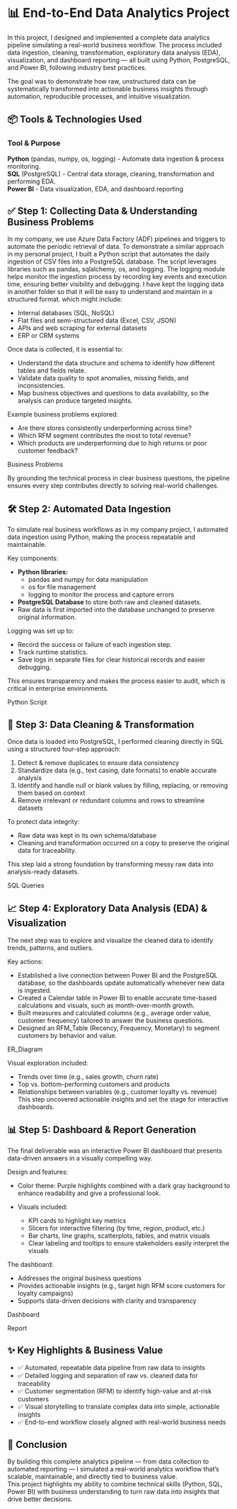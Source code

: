 
# 📊 End-to-End Data Analytics Project

In this project, I designed and implemented a complete data analytics pipeline simulating a real-world business workflow.
The process included data ingestion, cleaning, transformation, exploratory data analysis (EDA), visualization, and dashboard reporting — all built using Python, PostgreSQL, and Power BI, following industry best practices.

The goal was to demonstrate how raw, unstructured data can be systematically transformed into actionable business insights through automation, reproducible processes, and intuitive visualization.

## 📦 Tools & Technologies Used
### Tool & Purpose
**Python** (pandas, numpy, os, logging)	- Automate data ingestion & process monitoring.   
**SQL** (PostgreSQL) - Central data storage, cleaning, transformation and performing EDA.  
**Power BI** - Data visualization, EDA, and dashboard reporting


## ✅ Step 1: Collecting Data & Understanding Business Problems
In my company, we use Azure Data Factory (ADF) pipelines and triggers to automate the periodic retrieval of data.
To demonstrate a similar approach in my personal project, I built a Python script that automates the daily ingestion of CSV files into a PostgreSQL database. The script leverages libraries such as pandas, sqlalchemy, os, and logging. The logging module helps monitor the ingestion process by recording key events and execution time, ensuring better visibility and debugging. I have kept the logging data in another folder so that it will be easy to understand and maintain in a structured format.
which might include:
- Internal databases (SQL, NoSQL)
- Flat files and semi-structured data (Excel, CSV, JSON)
- APIs and web scraping for external datasets
- ERP or CRM systems

Once data is collected, it is essential to:
- Understand the data structure and schema to identify how different tables and fields relate.
- Validate data quality to spot anomalies, missing fields, and inconsistencies.
- Map business objectives and questions to data availability, so the analysis can produce targeted insights.

Example business problems explored:
- Are there stores consistently underperforming across time?
- Which RFM segment contributes the most to total revenue?
- Which products are underperforming due to high returns or poor customer feedback?

Business Problems

By grounding the technical process in clear business questions, the pipeline ensures every step contributes directly to solving real-world challenges.

## 🛠 Step 2: Automated Data Ingestion
To simulate real business workflows as in my company project, I automated data ingestion using Python, making the process repeatable and maintainable.

Key components:
- **Python libraries:**
	- pandas and numpy for data manipulation
	- os for file management
	- logging to monitor the process and capture errors
- **PostgreSQL Database** to store both raw and cleaned datasets.
- Raw data is first imported into the database unchanged to preserve original information.

Logging was set up to:
- Record the success or failure of each ingestion step.
- Track runtime statistics.
- Save logs in separate files for clear historical records and easier debugging.

This ensures transparency and makes the process easier to audit, which is critical in enterprise environments.

Python Script 

## 🧹 Step 3: Data Cleaning & Transformation
Once data is loaded into PostgreSQL, I performed cleaning directly in SQL using a structured four-step approach:
1. Detect & remove duplicates to ensure data consistency
2. Standardize data (e.g., text casing, date formats) to enable accurate analysis
3. Identify and handle null or blank values by filling, replacing, or removing them based on context
4. Remove irrelevant or redundant columns and rows to streamline datasets

To protect data integrity:
- Raw data was kept in its own schema/database
- Cleaning and transformation occurred on a copy to preserve the original data for traceability.

This step laid a strong foundation by transforming messy raw data into analysis-ready datasets.

SQL Queries

## 📈 Step 4: Exploratory Data Analysis (EDA) & Visualization
The next step was to explore and visualize the cleaned data to identify trends, patterns, and outliers.

Key actions:
- Established a live connection between Power BI and the PostgreSQL database, so the dashboards update automatically whenever new data is ingested.
- Created a Calendar table in Power BI to enable accurate time-based calculations and visuals, such as month-over-month growth.
- Built measures and calculated columns (e.g., average order value, customer frequency) tailored to answer the business questions.
- Designed an RFM_Table (Recency, Frequency, Monetary) to segment customers by behavior and value.

ER_Diagram

Visual exploration included:
- Trends over time (e.g., sales growth, churn rate)
- Top vs. bottom-performing customers and products
- Relationships between variables (e.g., customer loyalty vs. revenue)
This step uncovered actionable insights and set the stage for interactive dashboards.

## 📊 Step 5: Dashboard & Report Generation
The final deliverable was an interactive Power BI dashboard that presents data-driven answers in a visually compelling way.

Design and features:
- Color theme: Purple highlights combined with a dark gray background to enhance readability and give a professional look.
- Visuals included:
		
  - KPI cards to highlight key metrics
  - Slicers for interactive filtering (by time, region, product, etc.)
  - Bar charts, line graphs, scatterplots, tables, and matrix visuals
  - Clear labeling and tooltips to ensure stakeholders easily interpret the visuals

The dashboard:
- Addresses the original business questions
- Provides actionable insights (e.g., target high RFM score customers for loyalty campaigns)
- Supports data-driven decisions with clarity and transparency

Dashboard 

Report

## ✨ Key Highlights & Business Value
- ✅ Automated, repeatable data pipeline from raw data to insights
- ✅ Detailed logging and separation of raw vs. cleaned data for traceability
- ✅ Customer segmentation (RFM) to identify high-value and at-risk customers
- ✅ Visual storytelling to translate complex data into simple, actionable insights
- ✅ End-to-end workflow closely aligned with real-world business needs

## 📍 Conclusion
By building this complete analytics pipeline — from data collection to automated reporting — I simulated a real-world analytics workflow that’s scalable, maintainable, and directly tied to business value.  
This project highlights my ability to combine technical skills (Python, SQL, Power BI) with business understanding to turn raw data into insights that drive better decisions.

